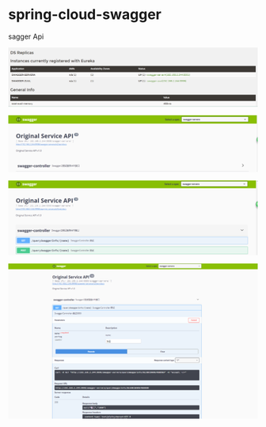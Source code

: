 # spring-cloud-swagger
sagger Api

![](img/1.png)


![](img/2.png)


![](img/3.png)


![](img/4.png)


